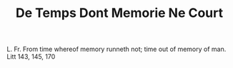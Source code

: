 ---
title: De Temps Dont Memorie Ne Court
letter: D
permalink: "/definitions/bld-de-temps-dont-memorie-ne-court.html"
body: L. Fr. From time whereof memory runneth not; time out of memory of man. Litt
  143, 145, 170
published_at: '2018-07-07'
source: Black's Law Dictionary 2nd Ed (1910)
layout: post
---